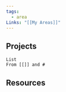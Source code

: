 ```yaml
---
tags:
  - area
Links: "[[My Areas]]"
---
```

## Projects

```dataview
List
From [[]] and #
```
## Resources
